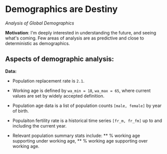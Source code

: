 # Demographics are Destiny

_Analysis of Global Demographics_

**Motivation**: I'm deeply interested in understanding the future, and seeing what's coming.
Few areas of analysis are as predictive and close to deterministic as demographics.

## Aspects of demographic analysis:




**Data:**

* Population replacement rate is `2.1`.
* Working age is defined by `wa_min = 18`, `wa_max = 65`, where current values are set by widely accepted definition.

* Population age data is a list of population counts `[male, female]` by year of birth.
* Populaiton fertility rate is a historical time series `[fr_m, fr_fm]` up to and including the current year.
* Relevant population summary stats include: 
** % working age supporting under working age,
** % working age supporting over working age.
